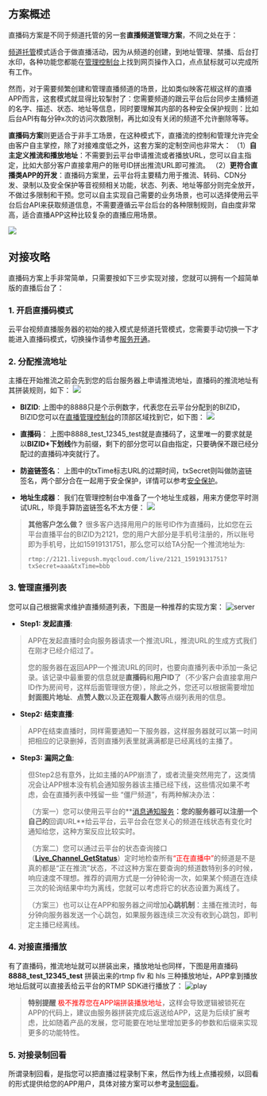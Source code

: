 ## 方案概述
直播码方案是不同于频道托管的另一套**直播频道管理方案**，不同之处在于：

[频道托管](http://tce.fsphere.cn/doc/api/258/5659)模式适合于做直播活动，因为从频道的创建，到地址管理、禁播、后台打水印，各种功能您都能在[管理控制台](http://console.tce.fsphere.cn/live)上找到网页操作入口，点点鼠标就可以完成所有工作。

然而，对于需要频繁创建和管理直播频道的场景，比如类似映客花椒这样的直播APP而言，这套模式就显得比较掣肘了：您需要频道的跟云平台后台同步主播频道的名字、描述、状态、地址等信息，同时要理解其内部的各种安全保护规则：比如后台API有每分钟x次的访问次数限制，再比如没有关闭的频道不允许删除等等。

**直播码方案**则更适合于非手工场景，在这种模式下，直播流的控制和管理允许完全由客户自主掌控，除了对接难度低之外，这套方案的定制空间也非常大：
（1）**自主定义推流和播放地址**：不需要到云平台申请推流或者播放URL，您可以自主指定，比如大部分客户直接拿用户的账号ID拼出推流URL即可推流。
（2）**更符合直播类APP的开发**：直播码方案里，云平台将主要精力用于推流、转码、CDN分发、录制以及安全保护等音视频相关功能，状态、列表、地址等部分则完全放开，不做过多限制和干预。您可以自主实现自己需要的业务场景，也可以选择使用云平台后台API来获取频道信息，不需要遵循云平台后台的各种限制规则，自由度非常高，适合直播APP这种比较复杂的直播应用场景。

![](http://imgcache.tce.fsphere.cn/static/mccdn.qcloud.com/static/img/aa6cf00971df050b3b781b126064131f/image.png)

## 对接攻略

直播码方案上手非常简单，只需要按如下三步实现对接，您就可以拥有一个超简单版的直播后台了：

### 1. 开启直播码模式
云平台视频直播服务器的初始的接入模式是频道托管模式，您需要手动切换一下才能进入直播码模式，切换操作请参考[服务开通](http://tce.fsphere.cn/doc/api/258/6100)。


### 2. 分配推流地址
主播在开始推流之前会先到您的后台服务器上申请推流地址，直播码的推流地址有其拼装规则，如下：
![](http://imgcache.tce.fsphere.cn/static/mc.qcloudimg.com/static/img/6ea8ebb159c57fc4ef934a5e57a55dcd/image.png)

- **BIZID**: 
上图中的8888只是个示例数字，代表您在云平台分配到的BIZID，BIZID您可以在[直播管理控制台](http://console.tce.fsphere.cn/live)的顶部区域找到它，如下图：
![](http://imgcache.tce.fsphere.cn/static/mc.qcloudimg.com/static/img/1400072859844bc1fa5dcf45bfa205c1/image.png)

- **直播码**：
上图中8888_test_12345_test就是直播码了，这里唯一的要求就是以**BIZID+下划线**作为前缀，剩下的部分您可以自由指定，只要确保不跟已经分配过的直播码冲突就行了。

- **防盗链签名**：
上图中的txTime标志URL的过期时间，txSecret则叫做防盗链签名，两个部分合在一起用于安全保护，详情可以参考[安全保护](http://tce.fsphere.cn/doc/api/258/5693)。

- **地址生成器**：
我们在管理控制台中准备了一个地址生成器，用来方便您平时测试URL，毕竟手算防盗链签名不太方便：
![](http://imgcache.tce.fsphere.cn/static/mc.qcloudimg.com/static/img/7e0b45fcf24595bfb31da3e3dbc8812e/image.png)

> **其他客户怎么做？**
> 很多客户选择用用户的账号ID作为直播码，比如您在云平台直播平台的BIZID为2121，您的用户大部分是手机号注册的，所以账号即为手机号，比如15919131751，那么您可以给TA分配一个推流地址为:
> 
>  `rtmp://2121.livepush.myqcloud.com/live/2121_15919131751?txSecret=aaa&txTime=bbb`


### 3. 管理直播列表
您可以自己根据需求维护直播频道列表，下图是一种推荐的实现方案：
![server](http://imgcache.tce.fsphere.cn/static/mccdn.qcloud.com/static/img/56bb81fdbc4c5ab4cdea9448cbe3554c/image.png)

- **Step1: 发起直播**: 
>APP在发起直播时会向服务器请求一个推流URL，推流URL的生成方式我们在刚才已经介绍过了。
>
>您的服务器在返回APP一个推流URL的同时，也要向直播列表中添加一条记录。该记录中最重要的信息就是**直播码**和**用户ID**了（不少客户会直接拿用户ID作为房间号，这样后面管理很方便），除此之外，您还可以根据需要增加**封面图片地址**、**点赞人数**以及**正在观看人数**等点缀列表用的信息。

- **Step2: 结束直播**: 
> APP在结束直播时，同样需要通知一下服务器，这样服务器就可以第一时间把相应的记录删掉，否则直播列表里就满满都是已经离线的主播了。

- **Step3: 漏网之鱼**: 
> 但Step2总有意外，比如主播的APP崩溃了，或者流量突然用完了，这类情况会让APP根本没有机会通知服务器该主播已经下线，这些情况如果不考虑，会在直播列表中残留一些 “僵尸频道”，有两种解决办法：
> 
> （方案一）您可以使用云平台的**[消息通知服务](http://tce.fsphere.cn/doc/api/258/5957)**：您的服务器可以注册一个自己的**回调URL**给云平台，云平台会在您关心的频道在线状态有变化时通知给您，这种方案反应比较实时。
> 
> （方案二）您可以通过云平台的状态查询接口（**[Live_Channel_GetStatus](http://tce.fsphere.cn/doc/api/258/5958)**）定时地检查所有<font color='red'>“正在直播中”</font>的频道是不是真的都是“正在推流”状态，不过这种方案在要查询的频道数特别多的时候，响应速度不理想。推荐的调用方式是一分钟轮询一次，如果某个频道在连续三次的轮询结果中均为离线，您就可以考虑将它的状态设置为离线了。
>
> （方案三）也可以让在APP和服务器之间增加**心跳机制**：主播在推流时，每分钟向服务器发送一个心跳包，如果服务器连续三次没有收到心跳包，即判定主播已经离线。

### 4. 对接直播播放
有了直播码，推流地址就可以拼装出来，播放地址也同样，下图是用直播码 **8888_test_12345_test** 拼装出来的rtmp flv 和 hls 三种播放地址，APP拿到播放地址后就可以直接丢给云平台的RTMP SDK进行播放了：
![play](http://imgcache.tce.fsphere.cn/static/mccdn.qcloud.com/static/img/8438aadc91d16a1f02921bb178881893/image.png)

> **特别提醒**
> <font color='red'>极不推荐您在APP端拼装播放地址</font>，这样会导致逻辑被锁死在APP的代码上，建议由服务器拼装完成后返送给APP，这是为后续扩展考虑，比如随着产品的发展，您可能要在地址里增加更多的参数和后缀来实现更多的功能特性。

### 5. 对接录制回看
所谓录制回看，是指您可以把直播过程录制下来，然后作为线上点播视频，以回看的形式提供给您的APP用户，具体对接方案可以参考[录制回看](http://tce.fsphere.cn/doc/api/258/5691)。



